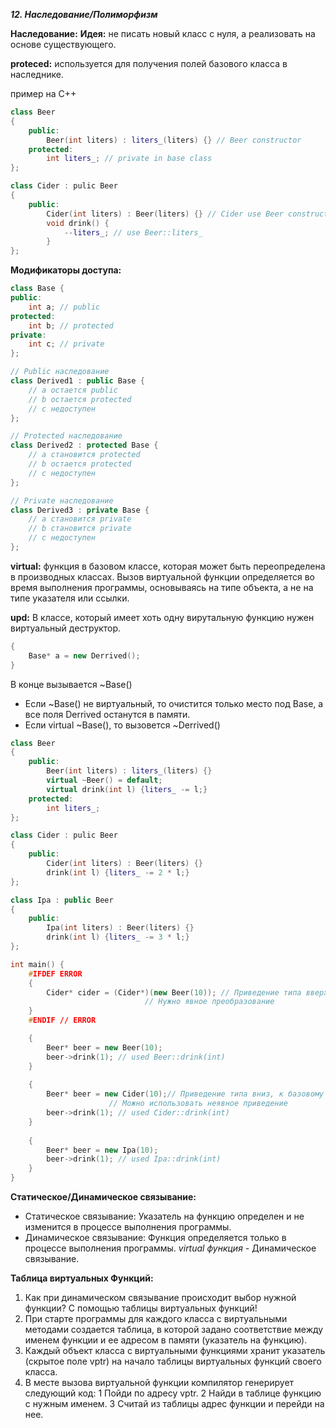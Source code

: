 ***12. Наследование/Полиморфизм***

**Наследование:**
**Идея:** не писать новый класс с нуля, а реализовать на основе
существующего. 

**proteced:** используется для получения полей базового класса в наследнике.

пример на C++
```cpp
class Beer
{
	public:
		Beer(int liters) : liters_(liters) {} // Beer constructor
	protected:
		int liters_; // private in base class
};

class Cider : pulic Beer
{
	public:
		Cider(int liters) : Beer(liters) {} // Cider use Beer constructor
		void drink() {
			--liters_; // use Beer::liters_
		}
};

```

**Модификаторы доступа:**
```cpp
class Base {
public:
    int a; // public
protected:
    int b; // protected
private:
    int c; // private
};

// Public наследование
class Derived1 : public Base {
    // a остается public
    // b остается protected
    // c недоступен
};

// Protected наследование
class Derived2 : protected Base {
    // a становится protected
    // b остается protected
    // c недоступен
};

// Private наследование
class Derived3 : private Base {
    // a становится private
    // b становится private
    // c недоступен
};

```

**virtual:** функция в базовом классе, которая может быть переопределена в производных классах. Вызов виртуальной функции определяется во время выполнения программы, основываясь на типе объекта, а не на типе указателя или ссылки.

**upd:** В классе, который имеет хоть одну вирутальную функцию нужен виртуальный деструктор. 

```cpp
{
	Base* a = new Derrived();
}
```

В конце вызывается ~Base()
- Если ~Base() не виртуальный, то очистится только место под Base, а все поля Derrived останутся в памяти.
- Если virtual ~Base(), то вызовется ~Derrived()

```cpp
class Beer
{
	public:
		Beer(int liters) : liters_(liters) {}
		virtual ~Beer() = default;
		virtual drink(int l) {liters_ -= l;}
	protected:
		int liters_;
};

class Cider : pulic Beer
{
	public:
		Cider(int liters) : Beer(liters) {}
		drink(int l) {liters_ -= 2 * l;}
};

class Ipa : public Beer
{
	public:
		Ipa(int liters) : Beer(liters) {}
		drink(int l) {liters_ -= 3 * l;}
};

int main() {
	#IFDEF ERROR
	{
		Cider* cider = (Cider*)(new Beer(10)); // Приведение типа вверх
						      // Нужно явное преобразование
	}
	#ENDIF // ERROR

	{
		Beer* beer = new Beer(10);
		beer->drink(1); // used Beer::drink(int)
	}
	
	{
		Beer* beer = new Cider(10);// Приведение типа вниз, к базовому классу 
					  // Можно использовать неявное приведение 
		beer->drink(1); // used Cider::drink(int)
	}
	
	{
		Beer* beer = new Ipa(10);
		beer->drink(1); // used Ipa::drink(int)
	}
}
```

**Статическое/Динамическое связывание:**  
- Статическое связывание: Указатель на функцию определен и не изменится в процессе выполнения программы.
- Динамическое связывание: Функция определяется только в процессе выполнения программы.
*virtual функция -* Динамическое связывание.  

**Таблица виртуальных Функций:** 
1. Как при динамическом связывание происходит выбор нужной
функции? С помощью таблицы виртуальных функций!
2. При старте программы для каждого класса с виртуальными
методами создается таблица, в которой задано соответствие
между именем функции и ее адресом в памяти (указатель на
функцию).
3. Каждый объект класса с виртуальными функциями хранит
указатель (скрытое поле vptr) на начало таблицы виртуальных
функций своего класса.
4. В месте вызова виртуальной функции компилятор генерирует
следующий код:
1 Пойди по адресу vptr.
2 Найди в таблице функцию с нужным именем.
3 Считай из таблицы адрес функции и перейди на нее.
